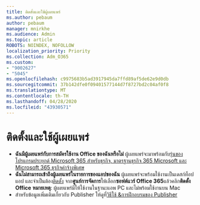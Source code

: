 ```yaml
---
title: ติดตั้งและใช้ผู้เผยแพร่
ms.author: pebaum
author: pebaum
manager: mnirkhe
ms.audience: Admin
ms.topic: article
ROBOTS: NOINDEX, NOFOLLOW
localization_priority: Priority
ms.collection: Adm_O365
ms.custom:
- "9002627"
- "5045"
ms.openlocfilehash: c9975683b5ad3917945da7ffd89af5de62e9d0db
ms.sourcegitcommit: 37b142dfe0f09401577144d7f8727bd2c04af0f8
ms.translationtype: MT
ms.contentlocale: th-TH
ms.lasthandoff: 04/28/2020
ms.locfileid: "43930571"
---
```

# <a name="install-and-use-publisher"></a>ติดตั้งและใช้ผู้เผยแพร่

- **ฉันมีผู้เผยแพร่กับการสมัครใช้งาน Office ของฉันหรือไม่** ผู้เผยแพร่จะมาพร้อมกับ[รุ่นของโปรแกรมประยุกต์ Microsoft 365 สําหรับธุรกิจ, มาตรฐานธุรกิจ 365 Microsoft และ Microsoft 365 ธุรกิจค่าจ้างพิเศษ](https://products.office.com/compare-all-microsoft-office-products?activetab=tab:primaryr2)
- **ฉันไม่สามารถเข้าถึงผู้เผยแพร่ในรายการของแอปของฉัน**  ผู้เผยแพร่จะพร้อมใช้งานเป็นเดสก์ท็อปแอป และจําเป็นต้อง[ติดตั้ง](https://support.office.com/article/Install-Office-apps-from-Office-365-dcf2d841-dac7-455b-9a77-fc8f7ee92702) จาก**ศูนย์การจัดการ**ให้เลือก**ซอฟต์แวร์ Office 365**แล้วคลิก**ติดตั้ง Office** **หมายเหตุ**: ผู้เผยแพร่มีให้ใช้งานในฐานะแอพ PC และไม่พร้อมใช้งานบน Mac
- สําหรับข้อมูลเพิ่มเติมเกี่ยวกับ Publisher ให้ดูที่[วิธีใช้ &การฝึกอบรมของ Publisher](https://support.office.com/publisher)
